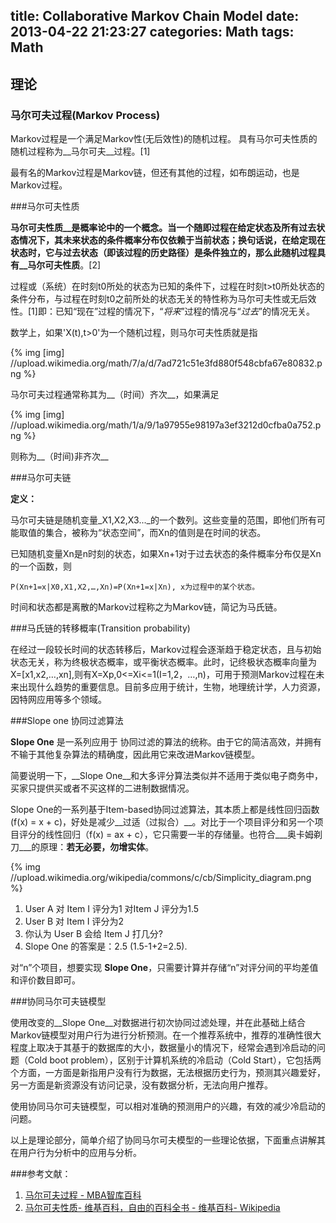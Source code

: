 title: Collaborative Markov Chain Model
date: 2013-04-22 21:23:27
categories: Math
tags: Math
---

## 理论

### 马尔可夫过程(Markov Process)

Markov过程是一个满足Markov性(无后效性)的随机过程。
具有马尔可夫性质的随机过程称为__马尔可夫__过程。[1]

最有名的Markov过程是Markov链，但还有其他的过程，如布朗运动，也是Markov过程。

###马尔可夫性质

__马尔可夫性质__是概率论中的一个概念。当一个随即过程在给定状态及所有过去状态情况下，其未来状态的条件概率分布仅依赖于当前状态；换句话说，在给定现在状态时，它与过去状态（即该过程的历史路径）是条件独立的，那么此随机过程具有__马尔可夫性质__。[2]

过程或（系统）在时刻t0所处的状态为已知的条件下，过程在时刻t>t0所处状态的条件分布，与过程在时刻t0之前所处的状态无关的特性称为马尔可夫性或无后效性。[1]即：已知“现在”过程的情况下，“_将来_”过程的情况与“_过去_”的情况无关。


数学上，如果'X(t),t>0'为一个随机过程，则马尔可夫性质就是指

{% img [img] //upload.wikimedia.org/math/7/a/d/7ad721c51e3fd880f548cbfa67e80832.png %}

<!-- more -->

马尔可夫过程通常称其为__（时间）齐次__，如果满足

{% img [img] //upload.wikimedia.org/math/1/a/9/1a97955e98197a3ef3212d0cfba0a752.png %}

则称为__（时间)非齐次__

###马尔可夫链

__定义：__

马尔可夫链是随机变量_X1,X2,X3..._的一个数列。这些变量的范围，即他们所有可能取值的集合，被称为“状态空间”，而Xn的值则是在时间的状态。

已知随机变量Xn是n时刻的状态，如果Xn+1对于过去状态的条件概率分布仅是Xn的一个函数，则

`P(Xn+1=x|X0,X1,X2,…,Xn)=P(Xn+1=x|Xn), x为过程中的某个状态。`

时间和状态都是离散的Markov过程称之为Markov链，简记为马氏链。

###马氏链的转移概率(Transition probability)


在经过一段较长时间的状态转移后，Markov过程会逐渐趋于稳定状态，且与初始状态无关，称为终极状态概率，或平衡状态概率。此时，记终极状态概率向量为X=[x1,x2,…,xn],则有X=Xp,0<=Xi<=1(I=1,2，…,n)，可用于预测Markov过程在未来出现什么趋势的重要信息。目前多应用于统计，生物，地理统计学，人力资源，因特网应用等多个领域。

###Slope one 协同过滤算法

__Slope One__ 是一系列应用于 协同过滤的算法的统称。由于它的简洁高效，并拥有不输于其他复杂算法的精确度，因此用它来改进Markov链模型。

简要说明一下，__Slope One__和大多评分算法类似并不适用于类似电子商务中，买家只提供买或者不买这样的二进制数据情况。

Slope One的一系列基于Item-based协同过滤算法，其本质上都是线性回归函数(f(x) = x + c)，好处是减少__过适（过拟合）__。对比于一个项目评分和另一个项目评分的线性回归（f(x) = ax + c），它只需要一半的存储量。也符合___奥卡姆剃刀___的原理：__若无必要，勿增实体__。

{% img //upload.wikimedia.org/wikipedia/commons/c/cb/Simplicity_diagram.png %}

1. User A 对 Item I 评分为1 对Item J 评分为1.5
2. User B 对 Item I 评分为2
3. 你认为 User B 会给 Item J 打几分?
4. Slope One 的答案是：2.5 (1.5-1+2=2.5).

对“n”个项目，想要实现 __Slope One__，只需要计算并存储“n”对评分间的平均差值和评价数目即可。

###协同马尔可夫链模型

使用改变的__Slope One__对数据进行初次协同过滤处理，并在此基础上结合Markov链模型对用户行为进行分析预测。在一个推荐系统中，推荐的准确性很大程度上取决于其基于的数据库的大小，数据量小的情况下，经常会遇到冷启动的问题（Cold boot problem），区别于计算机系统的冷启动（Cold Start），它包括两个方面，一方面是新指用户没有行为数据，无法根据历史行为，预测其兴趣爱好，另一方面是新资源没有访问记录，没有数据分析，无法向用户推荐。

使用协同马尔可夫链模型，可以相对准确的预测用户的兴趣，有效的减少冷启动的问题。

以上是理论部分，简单介绍了协同马尔可夫模型的一些理论依据，下面重点讲解其在用户行为分析中的应用与分析。

###参考文献：

1. [马尔可夫过程 - MBA智库百科](http://wiki.mbalib.com/wiki/马尔可夫过程)
2. [马尔可夫性质- 维基百科，自由的百科全书 - 维基百科- Wikipedia](https://zh.wikipedia.org/wiki/马尔可夫性质)

